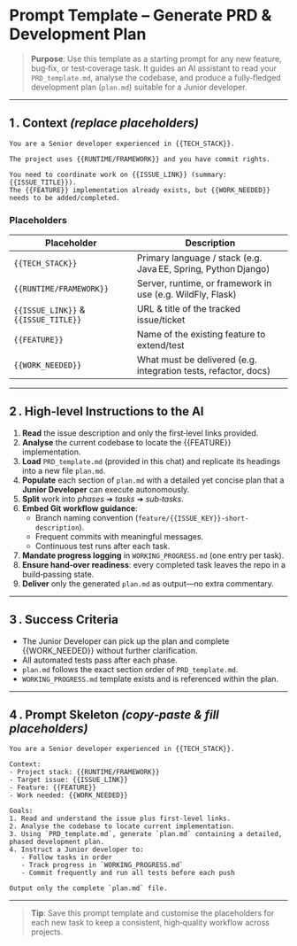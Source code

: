 # Prompt Template – Generate PRD & Development Plan

> **Purpose**: Use this template as a starting prompt for any new feature, bug‑fix, or test‑coverage task. It guides an AI assistant to read your `PRD_template.md`, analyse the codebase, and produce a fully‑fledged development plan (`plan.md`) suitable for a Junior developer.

---

## 1 . Context *(replace placeholders)*

```
You are a Senior developer experienced in {{TECH_STACK}}.

The project uses {{RUNTIME/FRAMEWORK}} and you have commit rights.

You need to coordinate work on {{ISSUE_LINK}} (summary: {{ISSUE_TITLE}}).
The {{FEATURE}} implementation already exists, but {{WORK_NEEDED}} needs to be added/completed.
```

### Placeholders

| Placeholder                          | Description                                                     |
| ------------------------------------ | --------------------------------------------------------------- |
| `{{TECH_STACK}}`                     | Primary language / stack (e.g. Java EE, Spring, Python Django)  |
| `{{RUNTIME/FRAMEWORK}}`              | Server, runtime, or framework in use (e.g. WildFly, Flask)      |
| `{{ISSUE_LINK}}` & `{{ISSUE_TITLE}}` | URL & title of the tracked issue/ticket                         |
| `{{FEATURE}}`                        | Name of the existing feature to extend/test                     |
| `{{WORK_NEEDED}}`                    | What must be delivered (e.g. integration tests, refactor, docs) |

---

## 2 . High‑level Instructions to the AI

1. **Read** the issue description and only the first‑level links provided.
2. **Analyse** the current codebase to locate the {{FEATURE}} implementation.
3. **Load** `PRD_template.md` (provided in this chat) and replicate its headings into a new file `plan.md`.
4. **Populate** each section of `plan.md` with a detailed yet concise plan that a **Junior Developer** can execute autonomously.
5. **Split** work into *phases* ➔ *tasks* ➔ *sub‑tasks*.
6. **Embed Git workflow guidance**:
   - Branch naming convention (`feature/{{ISSUE_KEY}}-short-description`).
   - Frequent commits with meaningful messages.
   - Continuous test runs after each task.
7. **Mandate progress logging** in `WORKING_PROGRESS.md` (one entry per task).
8. **Ensure hand‑over readiness**: every completed task leaves the repo in a build‑passing state.
9. **Deliver** only the generated `plan.md` as output—no extra commentary.

---

## 3 . Success Criteria

- The Junior Developer can pick up the plan and complete {{WORK\_NEEDED}} without further clarification.
- All automated tests pass after each phase.
- `plan.md` follows the exact section order of `PRD_template.md`.
- `WORKING_PROGRESS.md` template exists and is referenced within the plan.

---

## 4 . Prompt Skeleton *(copy‑paste & fill placeholders)*

```
You are a Senior developer experienced in {{TECH_STACK}}.

Context:
- Project stack: {{RUNTIME/FRAMEWORK}}
- Target issue: {{ISSUE_LINK}}
- Feature: {{FEATURE}}
- Work needed: {{WORK_NEEDED}}

Goals:
1. Read and understand the issue plus first‑level links.
2. Analyse the codebase to locate current implementation.
3. Using `PRD_template.md`, generate `plan.md` containing a detailed, phased development plan.
4. Instruct a Junior developer to:
   - Follow tasks in order
   - Track progress in `WORKING_PROGRESS.md`
   - Commit frequently and run all tests before each push

Output only the complete `plan.md` file.
```

---

> **Tip**: Save this prompt template and customise the placeholders for each new task to keep a consistent, high‑quality workflow across projects.

